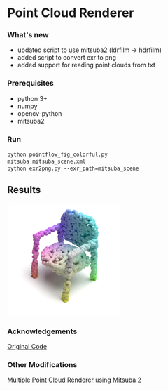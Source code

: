 # Point Cloud Renderer

### What's new
* updated script to use mitsuba2 (ldrfilm -> hdrfilm)
* added script to convert exr to png
* added support for reading point clouds from txt

### Prerequisites
* python 3+
* numpy
* opencv-python
* mitsuba2

### Run
```
python pointflow_fig_colorful.py
mitsuba mitsuba_scene.xml
python exr2png.py --exr_path=mitsuba_scene
```

## Results
<p float="left">
    <img src="mitsuba_scene.png" height="256"/>
</p>

### Acknowledgements
[Original Code](https://github.com/zekunhao1995/PointFlowRenderer)

### Other Modifications
[Multiple Point Cloud Renderer using Mitsuba 2](https://github.com/tolgabirdal/Mitsuba2PointCloudRenderer)

[comment]: <> (Instructions and scripts for rendering point cloud figures shown in **PointFlow: 3D Point Cloud Generation with Continuous Normalizing Flows**.)

[comment]: <> ([[Paper]]&#40;https://arxiv.org/abs/1906.12320&#41; [[Project GitHub]]&#40;https://github.com/stevenygd/PointFlow&#41;.)

[comment]: <> (The script generates a XML file, which describes a 3D scene in the format used by Mitsuba. You will then be able to render it with Mitsuba.)

[comment]: <> (## Dependencies)

[comment]: <> (* Python 3.6)

[comment]: <> (* [Mitsuba Renderer]&#40;http://www.mitsuba-renderer.org/&#41;)

[comment]: <> (## Instructions)

[comment]: <> (```bash)

[comment]: <> (# Generate scene XML file)

[comment]: <> (python3.6 pointflow_fig_colorful.py)

[comment]: <> (# Render using Mitsuba)

[comment]: <> (mitsuba mitsuba_scene.xml)

[comment]: <> (```)

[comment]: <> (## Examples)

[comment]: <> (<p float="left">)

[comment]: <> (    <img src="mitsuba_scene.png" height="256"/>)

[comment]: <> (</p>)

[comment]: <> (## Cite)

[comment]: <> (Please consider citing our work if you find it useful:)

[comment]: <> (```latex)

[comment]: <> (@article{pointflow,)

[comment]: <> ( title={PointFlow: 3D Point Cloud Generation with Continuous Normalizing Flows},)

[comment]: <> ( author={Yang, Guandao and Huang, Xun, and Hao, Zekun and Liu, Ming-Yu and Belongie, Serge and Hariharan, Bharath},)

[comment]: <> ( journal={arXiv},)

[comment]: <> ( year={2019})

[comment]: <> (})

[comment]: <> (```)
